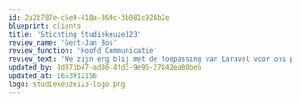 ```yaml
---
id: 2a2b787e-c5e9-418a-869c-3b081c928b2e
blueprint: clients
title: 'Stichting Studiekeuze123'
review_name: 'Gert-Jan Bos'
review_function: 'Hoofd Communicatie'
review_text: 'We zijn erg blij met de toepassing van Laravel voor ons platform Studiekeuze123.nl want Laravel biedt een solide basis voor een stabiel en veilig platform met maximale flexibiliteit om snel en efficiënt nieuwe onderdelen / functionaliteiten uit te rollen'
updated_by: 8d873b47-ad86-4fd3-9e95-27842ea80beb
updated_at: 1653912156
logo: studiekeuze123-logo.png
---
```

